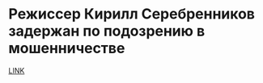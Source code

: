 # Режиссер Кирилл Серебренников задержан по подозрению в мошенничестве



[LINK](https://varlamov.ru/2523571.html)